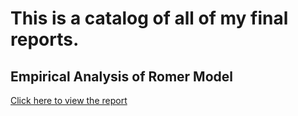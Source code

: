 # This is a catalog of all of my final reports.

## Empirical Analysis of Romer Model
[Click here to view the report](https://tjb510.github.io/Tyler_Brown_STAT331_Final_Project.html)
